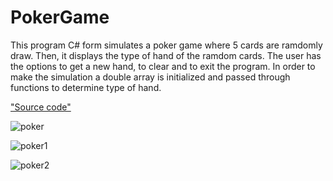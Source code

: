 # PokerGame
This program C# form simulates a poker game where 5 cards are ramdomly draw. Then, it displays the type of hand of the ramdom cards. The user has the options to get a new hand, to clear and to exit the program. In order to make the simulation a double array is initialized and passed through functions to determine type of hand.  

["Source code"](https://github.com/mayralanza/PokerGame/blob/master/MayraLanzaAssigment04/Form1.cs)

![poker](https://user-images.githubusercontent.com/21368903/28916721-31725dfa-7811-11e7-9f19-795702c02d06.png)

![poker1](https://user-images.githubusercontent.com/21368903/28916730-3a6f08d6-7811-11e7-9c9e-ac0386bdf8a2.png)

![poker2](https://user-images.githubusercontent.com/21368903/28916743-4574149c-7811-11e7-9a13-4f07b81f7cf1.png)
